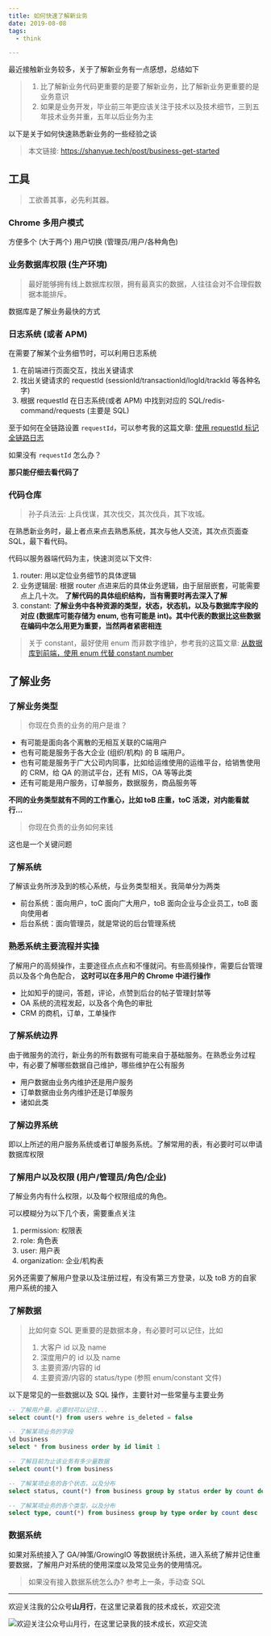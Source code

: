 ```yaml
---
title: 如何快速了解新业务
date: 2019-08-08
tags:
  - think

---
```


最近接触新业务较多，关于了解新业务有一点感想，总结如下

> 1. 比了解新业务代码更重要的是要了解新业务，比了解新业务更重要的是业务意识
> 1. 如果是业务开发，毕业前三年更应该关注于技术以及技术细节，三到五年技术业务并重，五年以后业务为主

以下是关于如何快速熟悉新业务的一些经验之谈

<!--more-->

> 本文链接: <https://shanyue.tech/post/business-get-started>

## 工具

> 工欲善其事，必先利其器。

### Chrome 多用户模式

方便多个 (大于两个) 用户切换 (管理员/用户/各种角色)

### 业务数据库权限 (生产环境)

> 最好能够拥有线上数据库权限，拥有最真实的数据，人往往会对不合理假数据本能排斥。

数据库是了解业务最快的方式

### 日志系统 (或者 APM)

在需要了解某个业务细节时，可以利用日志系统

1. 在前端进行页面交互，找出关键请求
1. 找出关键请求的 requestId (sessionId/transactionId/logId/trackId 等各种名字)
1. 根据 requestId 在日志系统(或者 APM) 中找到对应的 SQL/redis-command/requests (主要是 SQL)

至于如何在全链路设置 `requestId`，可以参考我的这篇文章: [使用 requestId 标记全链路日志](https://shanyue.tech/post/requestid-and-tracing/)

如果没有 `requestId` 怎么办？

**那只能仔细去看代码了**

### 代码仓库

> 孙子兵法云: 上兵伐谋，其次伐交，其次伐兵，其下攻城。

在熟悉新业务时，最上者点来点去熟悉系统，其次与他人交流，其次点页面查 SQL，最下看代码。

代码以服务器端代码为主，快速浏览以下文件:

1. router: 用以定位业务细节的具体逻辑
1. 业务逻辑层: 根据 router 点进来后的具体业务逻辑，由于层层嵌套，可能需要点上几十次。 **了解代码的具体组织结构，当有需要时再去深入了解**
1. constant: **了解业务中各种资源的类型，状态，状态机，以及与数据库字段的对应 (数据库可能存储为 enum, 也有可能是 int)。其中代表的数据比这些数据在编码中怎么用更为重要，当然两者紧密相连**

> 关于 constant，最好使用 enum 而非数字维护，参考我的这篇文章: [从数据库到前端，使用 enum 代替 constant number](https://shanyue.tech/post/constant-db-to-client/)

## 了解业务

### 了解业务类型

> 你现在负责的业务的用户是谁？

+ 有可能是面向各个离散的无相互关联的C端用户
+ 也有可能是服务于各大企业 (组织/机构) 的 B 端用户。
+ 也有可能是服务于广大公司内同事，比如给运维使用的运维平台，给销售使用的 CRM，给 QA 的测试平台，还有 MIS，OA 等等此类
+ 还有可能是用户服务，订单服务，数据服务，商品服务等

**不同的业务类型就有不同的工作重心，比如 toB 庄重，toC 活泼，对内能看就行...**

> 你现在负责的业务如何来钱

这也是一个关键问题

### 了解系统

了解该业务所涉及到的核心系统，与业务类型相关。我简单分为两类

+ 前台系统：面向用户，toC 面向广大用户，toB 面向企业与企业员工，toB 面向使用者
+ 后台系统：面向管理员，就是常说的后台管理系统

### 熟悉系统主要流程并实操

了解用户的高频操作，主要途径点点点和不懂就问。有些高频操作，需要后台管理员以及各个角色配合， **这时可以在多用户的 Chrome 中进行操作**

+ 比如知乎的提问，答题，评论，点赞到后台的帖子管理封禁等
+ OA 系统的流程发起，以及各个角色的审批
+ CRM 的商机，订单，工单操作

### 了解系统边界

由于微服务的流行，新业务的所有数据有可能来自于基础服务。在熟悉业务过程中，有必要了解哪些数据自己维护，哪些维护在公有服务

+ 用户数据由业务内维护还是用户服务
+ 订单数据由业务内维护还是订单服务
+ 诸如此类

### 了解边界系统

即以上所述的用户服务系统或者订单服务系统。了解常用的表，有必要时可以申请数据库权限

### 了解用户以及权限 (用户/管理员/角色/企业)

了解业务内有什么权限，以及每个权限组成的角色。

可以模糊分为以下几个表，需要重点关注

1. permission: 权限表
1. role: 角色表
1. user: 用户表
1. organization: 企业/机构表

另外还需要了解用户登录以及注册过程，有没有第三方登录，以及 toB 方的自家用户系统的接入

### 了解数据

> 比如何查 SQL 更重要的是数据本身，有必要时可以记住，比如
> 1. 大客户 id 以及 name
> 1. 深度用户的 id 以及 name
> 1. 主要资源/内容的 id
> 1. 主要资源/内容的 status/type (参照 enum/constant 文件)

以下是常见的一些数据以及 SQL 操作，主要针对一些常量与主要业务

``` sql
-- 了解用户量，必要时可以记住...
select count(*) from users wehre is_deleted = false

-- 了解某项业务的字段
\d business
select * from business order by id limit 1

-- 了解目前为止该业务有多少量数据
select count(*) from business

-- 了解某项业务的各个状态，以及分布
select status, count(*) from business group by status order by count desc

-- 了解某项业务的各个类型，以及分布
select type, count(*) from business group by type order by count desc
```

### 数据系统

如果对系统接入了 GA/神策/GrowingIO 等数据统计系统，进入系统了解并记住重要数据，了解用户对系统的使用深度以及常见业务的使用情况。

> 如果没有接入数据系统怎么办?
> 参考上一条，手动查 SQL

<hr/>

欢迎关注我的公众号**山月行**，在这里记录着我的技术成长，欢迎交流

![欢迎关注公众号山月行，在这里记录我的技术成长，欢迎交流](https://shanyue.tech/qrcode.jpg)
